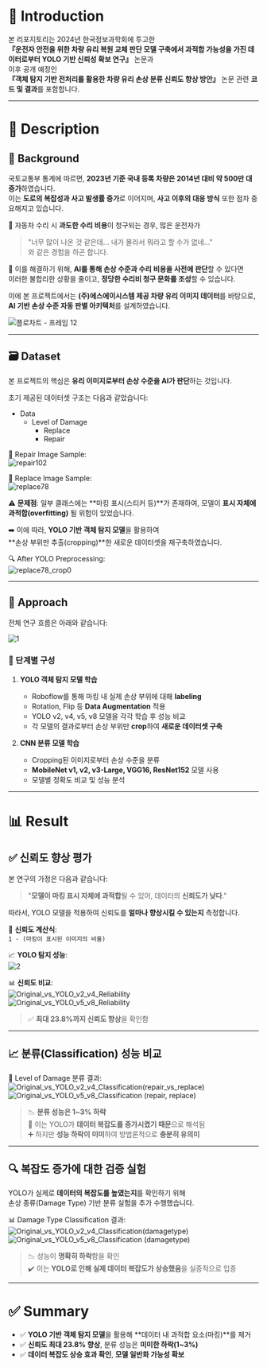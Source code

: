 # 📘 Introduction

본 리포지토리는 2024년 한국정보과학회에 투고한  
**『운전자 안전을 위한 차량 유리 복원 교체 판단 모델 구축에서 과적합 가능성을 가진 데이터로부터 YOLO 기반 신뢰성 확보 연구』** 논문과  
이후 공개 예정인  
**『객체 탐지 기반 전처리를 활용한 차량 유리 손상 분류 신뢰도 향상 방안』** 논문 관련 **코드 및 결과**를 포함합니다.

---

# 📌 Description

## 📍 Background

국토교통부 통계에 따르면, **2023년 기준 국내 등록 차량은 2014년 대비 약 500만 대 증가**하였습니다.  
이는 **도로의 복잡성과 사고 발생률 증가**로 이어지며, **사고 이후의 대응 방식** 또한 점차 중요해지고 있습니다.

🚗 자동차 수리 시 **과도한 수리 비용**이 청구되는 경우, 많은 운전자가  
> "너무 많이 나온 것 같은데... 내가 몰라서 뭐라고 할 수가 없네..."  
와 같은 경험을 하곤 합니다.

🧠 이를 해결하기 위해, **AI를 통해 손상 수준과 수리 비용을 사전에 판단**할 수 있다면  
이러한 불합리한 상황을 줄이고, **정당한 수리비 청구 문화를 조성**할 수 있습니다.

이에 본 프로젝트에서는 **(주)에스에이시스템 제공 차량 유리 이미지 데이터**를 바탕으로,  
**AI 기반 손상 수준 자동 판별 아키텍처**를 설계하였습니다.

![플로차트 - 프레임 12](https://github.com/user-attachments/assets/45d02229-9006-40d5-b12a-4b1cb51c488e)

---

## 🗃️ Dataset

본 프로젝트의 핵심은 **유리 이미지로부터 손상 수준을 AI가 판단**하는 것입니다.

초기 제공된 데이터셋 구조는 다음과 같았습니다:

- Data  
  - Level of Damage  
    - Replace  
    - Repair



🔧 Repair Image Sample:  
![repair102](https://github.com/user-attachments/assets/0613852a-b1bc-46eb-8aca-7dd525d8393c)

🔨 Replace Image Sample:  
![replace78](https://github.com/user-attachments/assets/726d131a-e476-4fcb-ad99-8a298ad2c01c)

⚠️ **문제점**: 일부 클래스에는 **마킹 표시(스티커 등)**가 존재하여, 모델이 **표시 자체에 과적합(overfitting)** 될 위험이 있었습니다.  

➡️ 이에 따라, **YOLO 기반 객체 탐지 모델**을 활용하여  
**손상 부위만 추출(cropping)**한 새로운 데이터셋을 재구축하였습니다.

🔍 After YOLO Preprocessing:  
![replace78_crop0](https://github.com/user-attachments/assets/7fb61408-5b99-4bf0-8cc5-9121f81ab542)

---

## 🧪 Approach

전체 연구 흐름은 아래와 같습니다:

![1](https://github.com/user-attachments/assets/b32fa912-28a1-479d-a39b-37a364e7a9db)

### 🔨 단계별 구성

1. **YOLO 객체 탐지 모델 학습**
   - Roboflow를 통해 마킹 내 실제 손상 부위에 대해 **labeling**
   - Rotation, Flip 등 **Data Augmentation** 적용
   - YOLO v2, v4, v5, v8 모델을 각각 학습 후 성능 비교
   - 각 모델의 결과로부터 손상 부위만 **crop**하여 **새로운 데이터셋 구축**

2. **CNN 분류 모델 학습**
   - Cropping된 이미지로부터 손상 수준을 분류
   - **MobileNet v1, v2, v3-Large, VGG16, ResNet152** 모델 사용
   - 모델별 정확도 비교 및 성능 분석

---

# 📊 Result

## ✅ 신뢰도 향상 평가

본 연구의 가정은 다음과 같습니다:  
> "**모델이 마킹 표시 자체에 과적합**될 수 있어, 데이터의 **신뢰도가 낮다**."

따라서, YOLO 모델을 적용하여 신뢰도를 **얼마나 향상시킬 수 있는지** 측정합니다.

📐 **신뢰도 계산식**:  
`1 - (마킹이 표시된 이미지의 비율)`

📈 **YOLO 탐지 성능**:  
![2](https://github.com/user-attachments/assets/04fa91c9-c857-41d9-9430-8aba9bc2683b)

📊 **신뢰도 비교**:  
![Original_vs_YOLO_v2_v4_Reliability](https://github.com/user-attachments/assets/c917db04-8643-450b-ae08-6b3d486b9624)  
![Original_vs_YOLO_v5_v8_Reliability](https://github.com/user-attachments/assets/ce632c25-85d3-42ad-b825-426d6397fa5c)

> ✅ **최대 23.8%까지 신뢰도 향상**을 확인함

---

## 📈 분류(Classification) 성능 비교

🧪 Level of Damage 분류 결과:  
![Original_vs_YOLO_v2_v4_Classification(repair_vs_replace)](https://github.com/user-attachments/assets/11f97b5a-c8fc-470d-aa23-52604f479ae7)  
![Original_vs_YOLO_v5_v8_Classification (repair, replace)](https://github.com/user-attachments/assets/05a683c6-d7aa-46cf-986d-1e385795c1cd)

> 📉 **분류 성능은 1~3% 하락**  
> 🔁 이는 YOLO가 **데이터 복잡도를 증가시켰기 때문**으로 해석됨  
> ➕ 하지만 **성능 하락이 미미**하여 방법론적으로 **충분히 유의미**

---

## 🔍 복잡도 증가에 대한 검증 실험

YOLO가 실제로 **데이터의 복잡도를 높였는지**를 확인하기 위해  
손상 종류(Damage Type) 기반 분류 실험을 추가 수행했습니다.

📊 Damage Type Classification 결과:  
![Original_vs_YOLO_v2_v4_Classification(damagetype)](https://github.com/user-attachments/assets/7178d67f-ff2e-4e86-b434-df758d0d9c0a)  
![Original_vs_YOLO_v5_v8_Classification (damagetype)](https://github.com/user-attachments/assets/c02d06ee-753f-4035-90d9-da6dba5e98e3)

> 📉 성능이 **명확히 하락**함을 확인  
> ✔️ 이는 **YOLO로 인해 실제 데이터 복잡도가 상승했음**을 실증적으로 입증

---

# ✅ Summary

- ✅ **YOLO 기반 객체 탐지 모델**을 활용해 **데이터 내 과적합 요소(마킹)**를 제거
- ✅ **신뢰도 최대 23.8% 향상**, 분류 성능은 **미미한 하락(1~3%)**
- ✅ **데이터 복잡도 상승 효과 확인**, **모델 일반화 가능성 확보**
